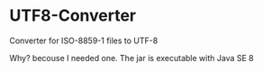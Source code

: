 # UTF8-Converter
Converter for ISO-8859-1 files to UTF-8

Why? becouse I needed one.
The jar is executable with Java SE 8